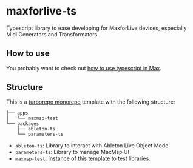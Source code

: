 # maxforlive-ts

Typescript library to ease developing for MaxforLive devices, especially Midi Generators and Transformators.

## How to use

You probably want to check out [how to use typescript in Max](https://github.com/aptrn/maxmsp-ts-example).

## Structure

This is a [turborepo monorepo](https://turbo.build/repo/docs) template with the following structure:

```
├── apps
│   └── maxmsp-test
└── packages
    ├── ableton-ts
    └── parameters-ts
```

- `ableton-ts`: Library to interact with Ableton Live Object Model
- `parameters-ts`: Library to manage MaxMsp UI
- `maxmsp-test`: Instance of [this template](https://github.com/aptrn/maxmsp-ts-example) to test libraries.

